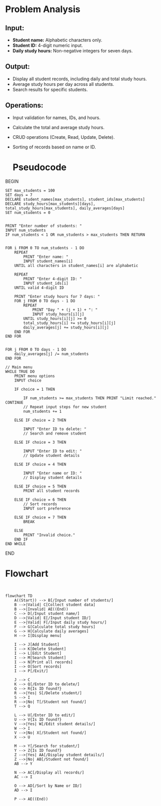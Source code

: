 # Problem Analysis

## Input:
- **Student name:** Alphabetic characters only.
- **Student ID:** 4-digit numeric input.
- **Daily study hours:** Non-negative integers for seven days.

## Output:
- Display all student records, including daily and total study hours.
- Average study hours per day across all students.
- Search results for specific students.

## Operations:
- Input validation for names, IDs, and hours.
- Calculate the total and average study hours.
- CRUD operations (Create, Read, Update, Delete).
- Sorting of records based on name or ID.

  # Pseudocode

BEGIN

    SET max_students = 100  
    SET days = 7  
    DECLARE student_names[max_students], student_ids[max_students]  
    DECLARE study_hours[max_students][days], total_study_hours[max_students], daily_averages[days]  
    SET num_students = 0  

    
    PRINT "Enter number of students: "  
    INPUT num_students  
    IF num_students < 1 OR num_students > max_students THEN RETURN  

     
    FOR i FROM 0 TO num_students - 1 DO  
        REPEAT  
            PRINT "Enter name: "  
            INPUT student_names[i]  
        UNTIL all characters in student_names[i] are alphabetic  

        REPEAT  
            PRINT "Enter 4-digit ID: "  
            INPUT student_ids[i]  
        UNTIL valid 4-digit ID  

        PRINT "Enter study hours for 7 days: "  
        FOR j FROM 0 TO days - 1 DO  
            REPEAT  
                PRINT "Day " + (j + 1) + ": "  
                INPUT study_hours[i][j]  
            UNTIL study_hours[i][j] >= 0  
            total_study_hours[i] += study_hours[i][j]  
            daily_averages[j] += study_hours[i][j]  
        END FOR  
    END FOR  

    
    FOR j FROM 0 TO days - 1 DO  
        daily_averages[j] /= num_students  
    END FOR  

    // Main menu  
    WHILE TRUE DO  
        PRINT menu options  
        INPUT choice  

        IF choice = 1 THEN  
             
            IF num_students >= max_students THEN PRINT "Limit reached." CONTINUE  
            // Repeat input steps for new student  
            num_students += 1  

        ELSE IF choice = 2 THEN  
            
            INPUT "Enter ID to delete: "  
            // Search and remove student  

        ELSE IF choice = 3 THEN  
              
            INPUT "Enter ID to edit: "  
            // Update student details  

        ELSE IF choice = 4 THEN  
           
            INPUT "Enter name or ID: "  
            // Display student details  

        ELSE IF choice = 5 THEN   
            PRINT all student records  

        ELSE IF choice = 6 THEN  
            // Sort records  
            INPUT sort preference  

        ELSE IF choice = 7 THEN  
            BREAK  

        ELSE  
            PRINT "Invalid choice."  
        END IF  
    END WHILE  

END

 # Flowchart
```mermaid
 

flowchart TD
    A((Start)) --> B[/Input number of students/]
    B -->|Valid| C[Collect student data]
    B -->|Invalid| AE((End))  
    C --> D[/Input student name/]
    D -->|Valid| E[/Input student ID/]
    E -->|Valid| F[/Input daily study hours/]
    F --> G[Calculate total study hours]
    G --> H[Calculate daily averages]
    H --> I[Display menu]
    
    I --> J[Add Student]
    I --> K[Delete Student]
    I --> L[Edit Student]
    I --> M[Search Student]
    I --> N[Print all records]
    I --> O[Sort records]
    I --> P[/Exit/]

    J --> C
    K --> Q[/Enter ID to delete/]
    Q --> R{Is ID found?}
    R -->|Yes| S[/Delete student/]
    S --> I
    R -->|No| T[/Student not found/]
    T --> Q  

    L --> U[/Enter ID to edit/]
    U --> V{Is ID found?}
    V -->|Yes| W[/Edit student details/]
    W --> I
    V -->|No| X[/Student not found/]
    X --> U  

    M --> Y[/Search for student/]
    Y --> Z{Is ID found?}
    Z -->|Yes| AA[/Display student details/]
    Z -->|No| AB[/Student not found/]
    AB --> Y  

    N --> AC[/Display all records/]
    AC --> I

    O --> AD[/Sort by Name or ID/]
    AD --> I

    P --> AE((End))  
